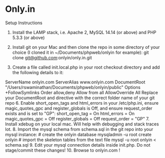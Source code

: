 Only.in
=======

Setup Instructions

1. Install the LAMP stack, i.e. Apache 2, MySQL 14.14 (or above) and PHP 5.3.3 (or above)

2. Install git on your Mac and then clone the repo in some directory of your choice (I cloned it in ~/Documents/phpweb/onlyin for example): git clone git@github.com:onlyin/only.in.git

3. Create a file called init.local.php in your root checkout directory and add the following details to it:

<?php

define('BASE_URL', 'http://onlyin.com');
define('PATH_PREFIX', ''); // eg. /onlyin

// database credentials
define('DBHOST', 'localhost');
define('DBUSER', '');
define('DBPASS', '');
define('DBNAME', 'onlyin');

Be sure to update your BASE_URL with whatever URL you end up using. Also be sure to update your database connection details.

4. Add onlyin.com to your hosts file to point back to localhost:

127.0.0.1 onlyin.com

onlyin.com will point to your dev instance, whereas only.in will point to the production (linode) instance

5. Add the following entry to the end of your httpd.conf:

### for onlyin.com ###                                                                                                                                                                                        
NameVirtualHost *:80
<VirtualHost *:80>                                                                                                                                                                                       
  ServerName onlyin.com                                                                                                                                                                                  
  ServerAlias www.onlyin.com                                                                                                                                                                     
  DocumentRoot "/Users/rswaminathan/Documents/phpweb/onlyin/public"
  <Directory "/Users/rswaminathan/Documents/phpweb/onlyin/public">
    Options +FollowSymlinks
    Order allow,deny
    Allow from all
    AllowOverride All
  </Directory>                                                                                                                                                                                                
</VirtualHost>

Replace your DocumentRoot and <Directory> directive with the correct folder name of your git repo

6. Enable short_open_tags and html_errors in your /etc/php.ini, ensure magic_quotes_gpc and register_globals is Off, and ensure request_order exists and is set to "GP":

short_open_tag = On
html_errors = On
magic_quotes_gpc = Off
register_globals = Off
request_order = "GP"

7. Install xdebug on your local mac. Will help with debugging and stack traces lot.

8. Import the mysql schema from schema.sql in the git repo into your mysql instance:

# create the onlyin database
mysqladmin -u root create onlyin 

# import the skeleton tables from the text file
mysql -u root onlyin < schema.sql

9. Edit your mysql connection details inside init.php. Do not stage/commit these changes!

10. Browse to onlyin.com !
